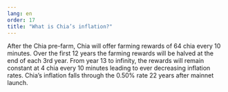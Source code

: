 ```yaml
---
lang: en
order: 17
title: "What is Chia’s inflation?"
---
```


After the Chia pre-farm, Chia will offer farming rewards of 64 chia every 10 minutes. Over the first 12 years the farming rewards will be halved at the end of each 3rd year. From year 13 to infinity, the rewards will remain constant at 4 chia every 10 minutes leading to ever decreasing inflation rates. Chia’s inflation falls through the 0.50% rate 22 years after mainnet launch.
